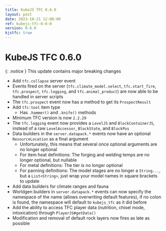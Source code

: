 ```yaml
---
title: KubeJS TFC 0.6.0
layout: post
date: 2023-10-21 12:00:00
ref: kubejs-tfc-0-6-0
version: 0.6.0
kjstfc: true
---
```


# KubeJS TFC 0.6.0

{: .notice }
This update contains major breaking changes

- Add `tfc.collapse` server event
- Events fired on the server (`tfc.climate_model.select`, `tfc.start_fire`, `tfc.prospect`, `tfc.logging`, and `tfc.animal_product`) are now able to be handled in server scripts
- The `tfc.prospect` event now has a method to get its `ProspectResult`
- Add `tfc:tool` item type
    - Has `.hammer()` and `.knife()` methods
- Minimum TFC version is now `2.2.29`
- The `tfc.logging` event now provides a `LevelJS` and `BlockContainerJS`, instead of a raw `LevelAccessor`, `BlockState`, and `BlockPos`
- Data builders in the `server.datapack.*` events now have an optional `ResourceLocation` as a final argument
    - Unfortunately, this means that several once optional arguments are no longer optional
    - For item heat definitions: The forging and welding temps are no longer optional, but nullable
    - For metal definitions: The tier is no longer optional
    - For panning definitions: The model stages are no longer a `String...`, but a `List<String>`, just wrap your model names in square brackets to update
- Add data builders for climate ranges and fauna
- Worldgen builders in `server.datapack.*` events can now specify the namespace of the name (allows overwriting default features), if no colon is found, the namespace will default to `kubejs_tfc` as it did before
- Add the ability to access TFC player data (nutrition, chisel mode, intoxication) through `PlayerJS#getData()`
- Modification and removal of default rock layers now fires as late as possible
